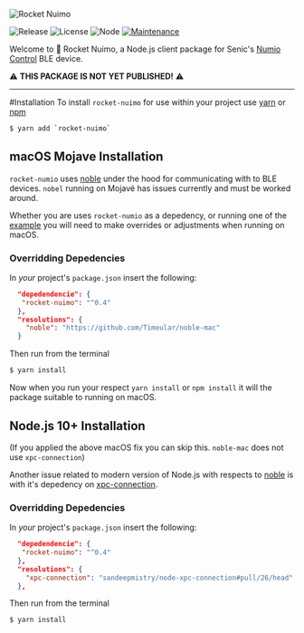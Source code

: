 ![Rocket Nuimo](https://github.com/pryomoax/rocket-nuimo-node/raw/master/assets/rocket-nuimo.png)

![Release](https://img.shields.io/github/release/pryomoax/rocket-nuimo-node.svg?style=for-the-badge)
![License](https://img.shields.io/npm/l/rocket-nuimo.svg?style=for-the-badge)
![Node](https://img.shields.io/node/v/rocket-nuimo.svg?style=for-the-badge)
[![Maintenance](https://img.shields.io/badge/Maintained%3F-yes-green.svg?style=for-the-badge)](https://github.com/pryomoax/rocket-nuimo-node/graphs/commit-activity)

Welcome to 🚀 Rocket Nuimo, a Node.js client package for Senic's [Numio Control](https://www.senic.com/nuimo-control) BLE device.

⚠️ **THIS PACKAGE IS NOT YET PUBLISHED!** ⚠️

----

#Installation
To install `rocket-nuimo` for use within your project use [yarn](https://yarnpkg.com) or [npm](https://npmjs.com)

```bash
$ yarn add `rocket-nuimo`
```

## macOS Mojave Installation
`rocket-numio` uses [noble](https://github.com/noble/noble) under the hood for communicating with to BLE devices. `nobel` running on Mojavé has issues currently and must be worked around.

Whether you are uses `rocket-numio` as a depedency, or running one of the [example](./examples) you will need to make overrides or adjustments when running on macOS.

### Overridding Depedencies

In *your* project's `package.json` insert the following:

```json
  "depedendencie": {
   "rocket-nuimo": "^0.4"
  },
  "resolutions": {
    "noble": "https://github.com/Timeular/noble-mac"
  }
```

Then run from the terminal

```bash
$ yarn install
```

Now when you run your respect `yarn install` or `npm install` it will the package suitable to running on macOS.

## Node.js 10+ Installation

(If you applied the above macOS fix you can skip this. `noble-mac` does not use `xpc-connection`)

Another issue related to modern version of Node.js with respects to [noble](https://github.com/noble/noble) is with it's depedency on [xpc-connection](https://github.com/sandeepmistry/node-xpc-connection).

### Overridding Depedencies

In *your* project's `package.json` insert the following:

```json
  "depedendencie": {
   "rocket-nuimo": "^0.4"
  },
  "resolutions": {
    "xpc-connection": "sandeepmistry/node-xpc-connection#pull/26/head"
  },
```

Then run from the terminal

```bash
$ yarn install
```